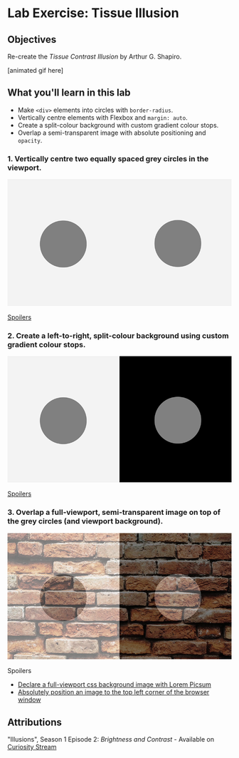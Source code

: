 # Lab Exercise: Tissue Illusion
## Objectives
Re-create the _Tissue Contrast Illusion_ by Arthur G. Shapiro.

[animated gif here]

## What you'll learn in this lab
- Make `<div>` elements into circles with `border-radius`.
- Vertically centre elements with Flexbox and `margin: auto`.
- Create a split-colour background with custom gradient colour stops.
- Overlap a semi-transparent image with absolute positioning and `opacity`.

### 1. Vertically centre two equally spaced grey circles in the viewport.
![Tissue Illusion: Step 1](images/tissue-step-1.png)

[Spoilers](https://codepen.io/funwithcodeyyc/pen/RwWzQyz)

### 2. Create a left-to-right, split-colour background using custom gradient colour stops.
![Tissue Illusion: Step 2](images/tissue-step-2.png)

[Spoilers](https://codepen.io/funwithcodeyyc/pen/WNQqMPR)

### 3. Overlap a full-viewport, semi-transparent image on top of the grey circles (and viewport background).
![Tissue Illusion: Step 3](images/tissue-step-3.png)

Spoilers
- [Declare a full-viewport css background image with Lorem Picsum](https://codepen.io/funwithcodeyyc/pen/VwvJXBa)
- [Absolutely position an image to the top left corner of the browser window](https://codepen.io/funwithcodeyyc/pen/ExVBLyV)

## Attributions
"Illusions", Season 1 Episode 2: _Brightness and Contrast_ - Available on [Curiosity Stream](https://curiositystream.com/video/1259)
